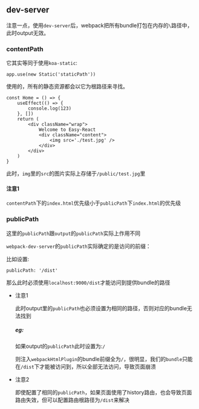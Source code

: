 ## dev-server

注意一点，使用`dev-server`后，webpack把所有bundle打包在内存的`\`路径中，此时output无效。

### contentPath

它其实等同于使用`koa-static`:

```
app.use(new Static('staticPath'))
```

使用的，所有的静态资源都会以它为根路径来寻找。

```
const Home = () => {
    useEffect(() => {
        console.log(123)
    }, [])
    return (
        <div className="wrap">
            Welcome to Easy-React
            <div className="content">
                <img src='./test.jpg' />
            </div>
        </div>
    )
}
```

此时，`img`里的`src`的图片实际上存储于`/public/test.jpg`里

#### 注意1

`contentPath`下的`index.html`优先级小于`publicPath`下`index.html`的优先级



### publicPath

这里的`publicPath`跟`output`的`publicPath`实际上作用不同

`webpack-dev-server`的`publicPath`实际确定的是访问的前缀：

比如设置:

```
publicPath: '/dist'
```

那么此时必须使用`localhost:9000/dist`才能访问到提供bundle的路径

+ 注意1

  此时output里的`publicPath`也必须设置为相同的路径，否则对应的bundle无法找到

  ##### eg:

  如果output的`publicPath`此时设置为:`/`

  则注入`webpackHtmlPlugin`的bundle前缀全为`/`，很明显，我们的`bundle`只能在`/dist`下才能被访问到，所以全部无法访问，导致页面崩溃

+ 注意2

  即使配置了相同的`publicPath`，如果页面使用了history路由，也会导致页面路由失效，但可以配置路由根路径为`/dist`来解决

